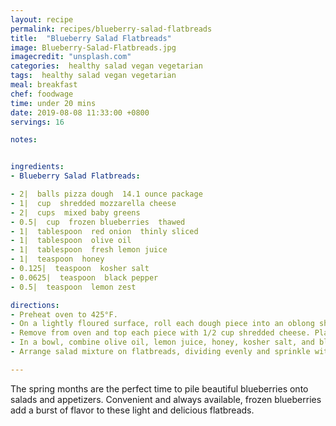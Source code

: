 ```yaml
---
layout: recipe
permalink: recipes/blueberry-salad-flatbreads
title:  "Blueberry Salad Flatbreads"
image: Blueberry-Salad-Flatbreads.jpg
imagecredit: "unsplash.com"
categories:  healthy salad vegan vegetarian
tags:  healthy salad vegan vegetarian
meal: breakfast
chef: foodwage
time: under 20 mins
date: 2019-08-08 11:33:00 +0800
servings: 16

notes:


ingredients:
- Blueberry Salad Flatbreads:

- 2|  balls pizza dough  14.1 ounce package
- 1|  cup  shredded mozzarella cheese
- 2|  cups  mixed baby greens
- 0.5|  cup  frozen blueberries  thawed
- 1|  tablespoon  red onion  thinly sliced
- 1|  tablespoon  olive oil
- 1|  tablespoon  fresh lemon juice
- 1|  teaspoon  honey
- 0.125|  teaspoon  kosher salt
- 0.0625|  teaspoon  black pepper
- 0.5|  teaspoon  lemon zest

directions:
- Preheat oven to 425°F.
- On a lightly floured surface, roll each dough piece into an oblong shape about 11-inches long. Arrange each piece of dough on a baking sheet and poke with a fork. Bake 8 minutes or until just beginning to cook through.
- Remove from oven and top each piece with 1/2 cup shredded cheese. Place flatbreads directly on oven rack, cheese sides up, and cook until cheese is melted and slightly golden and flatbread is crispy, 8–10 minutes.
- In a bowl, combine olive oil, lemon juice, honey, kosher salt, and black pepper. Add mixed baby greens, blueberries, and red onion and toss until lightly coated.
- Arrange salad mixture on flatbreads, dividing evenly and sprinkle with lemon zest. Cut and serve.

---
```


The spring months are the perfect time to pile beautiful blueberries onto salads and appetizers. Convenient and always available, frozen blueberries add a burst of flavor to these light and delicious flatbreads.